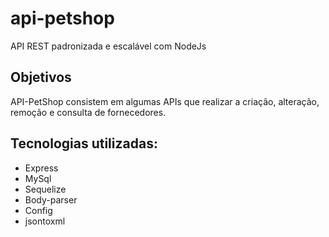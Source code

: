 # api-petshop

API REST padronizada e escalável com NodeJs

## Objetivos

API-PetShop consistem em algumas APIs que realizar a criação, alteração, remoção e consulta de fornecedores.

## Tecnologias utilizadas:

* Express
* MySql
* Sequelize
* Body-parser
* Config
* jsontoxml

